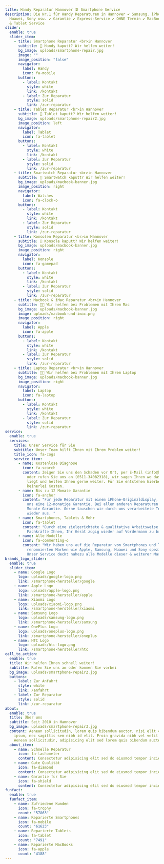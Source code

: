 ```yaml
---
title: Handy Reparatur Hannover 🛠️ Smartphone Service
description: Die Nr.1 für Handy Reparaturen in Hannover ✔ Samsung, iPhone,
  Huawei, Sony usw. ✔ Garantie ✔ Express-Service ✔ OHNE Termin ✔ MacBook & iMac
  & Tablet Service
slider:
  enable: true
  slider_item:
    - title: Smartphone Reparatur <br>in Hannover
      subtitle: 🚨 Handy kaputt? Wir helfen weiter!
      bg_image: uploads/smartphone-repair.jpg
      image: ""
      image_position: "false"
      navigator:
        label: Handy
        icon: fa-mobile
      buttons:
        - label: Kontakt
          style: white
          link: /kontakt
        - label: Zur Reparatur
          style: solid
          link: /zur-reparatur
    - title: Tablet Reparatur <br>in Hannover
      subtitle: 🚨 Tablet kaputt? Wir helfen weiter!
      bg_image: uploads/smartphone-repair2.jpg
      image_position: left
      navigator:
        label: Tablet
        icon: fa-tablet
      buttons:
        - label: Kontakt
          style: white
          link: /kontakt
        - label: Zur Reparatur
          style: solid
          link: /zur-reparatur
    - title: Smartwatch Reparatur <br>in Hannover
      subtitle: 🚨 Smartwatch kaputt? Wir helfen weiter!
      bg_image: uploads/macbook-banner.jpg
      image_position: right
      navigator:
        label: Watches
        icon: fa-clock-o
      buttons:
        - label: Kontakt
          style: white
          link: /kontakt
        - label: Zur Reparatur
          style: solid
          link: /zur-reparatur
    - title: Konsolen Reparatur <br>in Hannover
      subtitle: 🚨 Konsole kaputt? Wir helfen weiter!
      bg_image: uploads/macbook-banner.jpg
      image_position: right
      navigator:
        label: Konsole
        icon: fa-gamepad
      buttons:
        - label: Kontakt
          style: white
          link: /kontakt
        - label: Zur Reparatur
          style: solid
          link: /zur-reparatur
    - title: Macbook & iMac Reparatur <br>in Hannover
      subtitle: 👨‍💻 Wir helfen bei Problemen mit Ihrem Mac
      bg_image: uploads/macbook-banner.jpg
      image: uploads/macbook-und-imac.png
      image_position: right
      navigator:
        label: Apple
        icon: fa-apple
      buttons:
        - label: Kontakt
          style: white
          link: /kontakt
        - label: Zur Reparatur
          style: solid
          link: /zur-reparatur
    - title: Laptop Reparatur <br>in Hannover
      subtitle: 👨‍💻 Wir helfen bei Problemen mit Ihrem Laptop
      bg_image: uploads/macbook-banner.jpg
      image_position: right
      navigator:
        label: Laptop
        icon: fa-laptop
      buttons:
        - label: Kontakt
          style: white
          link: /kontakt
        - label: Zur Reparatur
          style: solid
          link: /zur-reparatur
service:
  enable: true
  services:
    title: Unser Service für Sie
    subtitle: Unser Team hilft Ihnen mit Ihrem Problem weiter!
    title_icon: fa-cogs
    service_item:
      - name: Kostenlose Diagnose
        icon: fa-search
        content: Zeigen Sie uns den Schaden vor Ort, per E-Mail (info@hanorepair.de),
          oder rufen Sie uns an (0511-34082318), wir sagen Ihnen wo das Problem
          liegt und helfen Ihnen gerne weiter. Für Sie entstehen hierbei noch
          keinerlei Kosten.
      - name: Bis zu 12 Monate Garantie
        icon: fa-anchor
        content: "Für jede Reparatur mit einem iPhone-Originaldisplay, erhalten Sie von
          uns eine 12-monatige Garantie. Bei allen anderen Reparaturen gibt es 6
          Monate Garantie. Gerne tauschen wir durch uns verarbeitete Teile
          wieder aus. "
      - name: Smartphones, Tablets & Mehr
        icon: fa-tablet
        content: "Durch eine zielgerichtete & qualitative Arbeitsweise helfen unsere
          Fachkräfte Ihnen, Ihr Gerät zügig wieder auf Vordermann zu bringen. "
      - name: Alle Modelle
        icon: fa-commenting-o
        content: "Wir haben uns auf die Reparatur von Smartphones und Tablets von
          renommierten Marken wie Apple, Samsung, Huawei und Sony spezialisiert.
          Unser Service deckt nahezu alle Modelle dieser & weiterer Marken ab. "
brands_logo_slider:
  enable: true
  slider_item:
    - name: Google Logo
      logo: uploads/google-logo.png
      link: /smartphone-hersteller/google
    - name: Apple Logo
      logo: uploads/apple-logo.png
      link: /smartphone-hersteller/apple
    - name: Xiaomi Logo
      logo: uploads/xiaomi-logo.png
      link: /smartphone-hersteller/xiaomi
    - name: Samsung Logo
      logo: uploads/samsung-logo.png
      link: /smartphone-hersteller/samsung
    - name: OnePlus Logo
      logo: uploads/oneplus-logo.png
      link: /smartphone-hersteller/oneplus
    - name: HTC Logo
      logo: uploads/htc-logo.png
      link: /smartphone-hersteller/htc
call_to_action:
  enable: true
  title: Wir helfen Ihnen schnell weiter!
  subtitle: Rufen Sie uns an oder kommen Sie vorbei
  bg_image: uploads/smartphone-repair2.jpg
  buttons:
    - label: Zur Anfahrt
      style: white
      link: /anfahrt
    - label: Zur Reparatur
      style: solid
      link: /zur-reparatur
about:
  enable: true
  title: Über uns
  subtitle: Seit 2010 in Hannover
  bg_image: uploads/smartphone-repair3.jpg
  content: Aenean sollicitudin, lorem quis bibendum auctor, nisi elit consequat
    ipsum, nec sagittis sem nibh id elit. Proin gravida nibh vel velit auctor
    Aenean sollicitudin, adipisicing elit sed lorem quis bibendum auctor.
  about_item:
    - name: Schnelle Reparatur
      icon: fa-tachometer
      content: Consectetur adipisicing elit sed do eiusmod tempor incididunt ut
    - name: Gute Qualität
      icon: fa-diamond
      content: Consectetur adipisicing elit sed do eiusmod tempor incididunt ut
    - name: Garantie für Sie
      icon: fa-shield
      content: Consectetur adipisicing elit sed do eiusmod tempor incididunt ut
funfact:
  enable: true
  funfact_item:
    - name: Zufriedene Kunden
      icon: fa-trophy
      count: "57863"
    - name: Reparierte Smartphones
      icon: fa-mobile
      count: "61623"
    - name: Reparierte Tablets
      icon: fa-tablet
      count: "7491"
    - name: Reparierte MacBooks
      icon: fa-apple
      count: "4188"
---
```

